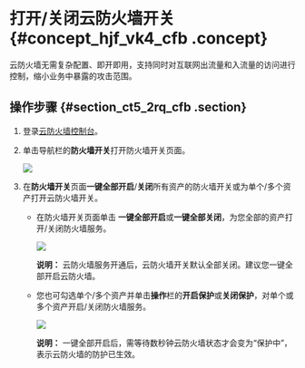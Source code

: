 # 打开/关闭云防火墙开关 {#concept_hjf_vk4_cfb .concept}

云防火墙无需复杂配置、即开即用，支持同时对互联网出流量和入流量的访问进行控制，缩小业务中暴露的攻击范围。

## 操作步骤 {#section_ct5_2rq_cfb .section}

1.  登录[云防火墙控制台](https://yundun.console.aliyun.com/?p=cfwnext#/overview)。
2.  单击导航栏的**防火墙开关**打开防火墙开关页面。

    ![](http://static-aliyun-doc.oss-cn-hangzhou.aliyuncs.com/assets/img/21270/154838223611766_zh-CN.png)

3.  在**防火墙开关**页面**一键全部开启**/**关闭**所有资产的防火墙开关或为单个/多个资产打开云防火墙开关。
    -   在防火墙开关页面单击 **一键全部开启**或**一键全部关闭**，为您全部的资产打开/关闭防火墙服务。

        ![](http://static-aliyun-doc.oss-cn-hangzhou.aliyuncs.com/assets/img/21270/154838223632274_zh-CN.png)

        **说明：** 云防火墙服务开通后，云防火墙开关默认全部关闭。建议您一键全部开启云防火墙。

    -   您也可勾选单个/多个资产并单击**操作**栏的**开启保护**或**关闭保护**，对单个或多个资产开启/关闭防火墙服务。

        ![](http://static-aliyun-doc.oss-cn-hangzhou.aliyuncs.com/assets/img/21270/154838223632275_zh-CN.png)

        **说明：** 一键全部开启后，需等待数秒钟云防火墙状态才会变为“保护中”，表示云防火墙的防护已生效。


